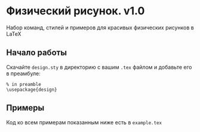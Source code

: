 # Физический рисунок. v1.0
Набор команд, стилей и примеров для красивых физических рисунков в LaTeX

## Начало работы

Скачайте `design.sty` в директорию с вашим `.tex` файлом и добавьте его в преамбуле:

```
% in preamble
\usepackage{design}
```

## Примеры

Код ко всем примерам показанным ниже есть в `example.tex`
